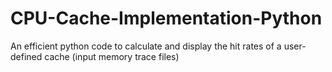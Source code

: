 # CPU-Cache-Implementation-Python
An efficient python code to calculate and display the hit rates of a user-defined cache (input memory trace files)
